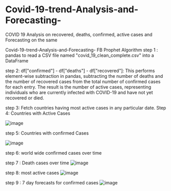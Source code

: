 # Covid-19-trend-Analysis-and-Forecasting-
COVID 19 Analysis on recovered, deaths, confirmed, active cases and Forecasting on the same

Covid-19-trend-Analysis-and-Forecasting-
FB Prophet Algorithm
step 1 : pandas to read a CSV file named "covid_19_clean_complete.csv" into a DataFrame

step 2: df["confirmed"] - df["deaths"] - df["recovered"]: This performs element-wise subtraction in pandas, subtracting the number of deaths and the number of recovered cases from the total number of confirmed cases for each entry. The result is the number of active cases, representing individuals who are currently infected with COVID-19 and have not yet recovered or died.

step 3: Fetch countries having most active cases in any particular date.
Step 4: Countries with Active Cases

![image](https://github.com/Iqmohan/Covid-19-trend-Analysis-and-Forecasting-/assets/159016465/3cce27e1-0649-4bdd-97db-868de8e63354)
 
step 5: Countries with confirmed Cases

![image](https://github.com/Iqmohan/Covid-19-trend-Analysis-and-Forecasting-/assets/159016465/db4e038c-ede3-4e8c-89b0-35772cb73262)


step 6: world wide confirmed cases over time

step 7 : Death cases over time
![image](https://github.com/Iqmohan/Covid-19-trend-Analysis-and-Forecasting-/assets/159016465/e346713a-ae67-4684-853a-d2f2834be536)

step 8: most active cases
![image](https://github.com/Iqmohan/Covid-19-trend-Analysis-and-Forecasting-/assets/159016465/1a3694f1-afb2-4848-b06b-1c7b683bb0c6)


step 9 : 7 day forecasts for confirmed cases
![image](https://github.com/Iqmohan/Covid-19-trend-Analysis-and-Forecasting-/assets/159016465/2c875fe9-59e4-4e5b-81d5-3c94180f02af)




